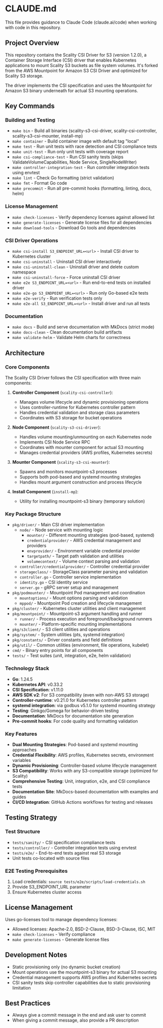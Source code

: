 # CLAUDE.md

This file provides guidance to Claude Code (claude.ai/code) when working with code in this repository.

## Project Overview

This repository contains the Scality CSI Driver for S3 (version 1.2.0), a Container Storage Interface (CSI) driver that enables Kubernetes applications to mount Scality S3 buckets as file system volumes. It's forked from the AWS Mountpoint for Amazon S3 CSI Driver and optimized for Scality S3 storage.

The driver implements the CSI specification and uses the Mountpoint for Amazon S3 binary underneath for actual S3 mounting operations.

## Key Commands

### Building and Testing
- `make bin` - Build all binaries (scality-s3-csi-driver, scality-csi-controller, scality-s3-csi-mounter, install-mp)
- `make container` - Build container image with default tag "local"
- `make test` - Run unit tests with race detection and CSI compliance tests
- `make unit-test` - Run only unit tests with coverage report
- `make csi-compliance-test` - Run CSI sanity tests (skips ValidateVolumeCapabilities, Node Service, SingleNodeWriter)
- `make controller-integration-test` - Run controller integration tests using envtest
- `make lint` - Check Go formatting (strict validation)
- `make fmt` - Format Go code
- `make precommit` - Run all pre-commit hooks (formatting, linting, docs, helm)

### License Management
- `make check-licenses` - Verify dependency licenses against allowed list
- `make generate-licenses` - Generate license files for all dependencies
- `make download-tools` - Download Go tools and dependencies

### CSI Driver Operations
- `make csi-install S3_ENDPOINT_URL=<url>` - Install CSI driver to Kubernetes cluster
- `make csi-uninstall` - Uninstall CSI driver interactively
- `make csi-uninstall-clean` - Uninstall driver and delete custom namespace
- `make csi-uninstall-force` - Force uninstall CSI driver
- `make e2e S3_ENDPOINT_URL=<url>` - Run end-to-end tests on installed driver
- `make e2e-go S3_ENDPOINT_URL=<url>` - Run only Go-based e2e tests
- `make e2e-verify` - Run verification tests only
- `make e2e-all S3_ENDPOINT_URL=<url>` - Install driver and run all tests

### Documentation
- `make docs` - Build and serve documentation with MkDocs (strict mode)
- `make docs-clean` - Clean documentation build artifacts
- `make validate-helm` - Validate Helm charts for correctness

## Architecture

### Core Components

The Scality CSI Driver follows the CSI specification with three main components:

1. **Controller Component** (`scality-csi-controller`): 
   - Manages volume lifecycle and dynamic provisioning operations
   - Uses controller-runtime for Kubernetes controller pattern
   - Handles credential validation and storage class parameters
   - Coordinates with S3 storage for bucket operations

2. **Node Component** (`scality-s3-csi-driver`): 
   - Handles volume mounting/unmounting on each Kubernetes node
   - Implements CSI Node Service RPC
   - Coordinates with mounter component for actual S3 mounting
   - Manages credential providers (AWS profiles, Kubernetes secrets)

3. **Mounter Component** (`scality-s3-csi-mounter`): 
   - Spawns and monitors mountpoint-s3 processes
   - Supports both pod-based and systemd mounting strategies
   - Handles mount argument construction and process lifecycle

4. **Install Component** (`install-mp`): 
   - Utility for installing mountpoint-s3 binary (temporary solution)

### Key Package Structure

- `pkg/driver/` - Main CSI driver implementation
  - `node/` - Node service with mounting logic
    - `mounter/` - Different mounting strategies (pod-based, systemd)
    - `credentialprovider/` - AWS credential management and providers
    - `envprovider/` - Environment variable credential provider
    - `targetpath/` - Target path validation and utilities
    - `volumecontext/` - Volume context parsing and validation
  - `controller/credentialprovider/` - Controller credential provider
  - `storageclass/` - StorageClass parameter parsing and validation
  - `controller.go` - Controller service implementation
  - `identity.go` - CSI identity service
  - `server.go` - gRPC server setup and management
- `pkg/podmounter/` - Mountpoint Pod management and coordination
  - `mountoptions/` - Mount options parsing and validation
  - `mppod/` - Mountpoint Pod creation and lifecycle management
- `pkg/cluster/` - Kubernetes cluster utilities and client management
- `pkg/mountpoint/` - Mountpoint-s3 argument handling and runner
  - `runner/` - Process execution and foreground/background runners
  - `mounter/` - Platform-specific mounting implementations
- `pkg/s3client/` - S3 client utilities and operations
- `pkg/system/` - System utilities (pts, systemd integration)
- `pkg/constants/` - Driver constants and field definitions
- `pkg/util/` - Common utilities (environment, file operations, kubelet)
- `cmd/` - Binary entry points for all components
- `tests/` - Test suites (unit, integration, e2e, helm validation)

### Technology Stack

- **Go**: 1.24.5
- **Kubernetes API**: v0.33.2  
- **CSI Specification**: v1.11.0
- **AWS SDK v2**: For S3 compatibility (even with non-AWS S3 storage)
- **Controller-runtime**: v0.21.0 for Kubernetes controller pattern
- **systemd integration**: via godbus v5.1.0 for systemd mounting strategy
- **Testing**: Ginkgo/Gomega for behavior-driven testing
- **Documentation**: MkDocs for documentation site generation
- **Pre-commit hooks**: For code quality and formatting validation

### Key Features

- **Dual Mounting Strategies**: Pod-based and systemd mounting approaches
- **Credential Flexibility**: AWS profiles, Kubernetes secrets, environment variables
- **Dynamic Provisioning**: Controller-based volume lifecycle management
- **S3 Compatibility**: Works with any S3-compatible storage (optimized for Scality)
- **Comprehensive Testing**: Unit, integration, e2e, and CSI compliance tests
- **Documentation Site**: MkDocs-based documentation with examples and guides
- **CI/CD Integration**: GitHub Actions workflows for testing and releases

## Testing Strategy

### Test Structure
- `tests/sanity/` - CSI specification compliance tests
- `tests/controller/` - Controller integration tests using envtest
- `tests/e2e/` - End-to-end tests against real S3 storage
- Unit tests co-located with source files

### E2E Testing Prerequisites
1. Load credentials: `source tests/e2e/scripts/load-credentials.sh`
2. Provide S3_ENDPOINT_URL parameter
3. Ensure Kubernetes cluster access

## License Management

Uses go-licenses tool to manage dependency licenses:
- Allowed licenses: Apache-2.0, BSD-2-Clause, BSD-3-Clause, ISC, MIT
- `make check-licenses` - Verify compliance
- `make generate-licenses` - Generate license files

## Development Notes

- Static provisioning only (no dynamic bucket creation)
- Mount operations use the mountpoint-s3 binary for actual S3 mounting
- Credential management supports AWS profiles and Kubernetes secrets
- CSI sanity tests skip controller capabilities due to static provisioning limitation

## Best Practices

- Always give a commit message in the end and ask user to commit
- When giving a commit message, also provide a PR description